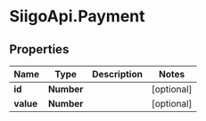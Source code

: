 # SiigoApi.Payment

## Properties

Name | Type | Description | Notes
------------ | ------------- | ------------- | -------------
**id** | **Number** |  | [optional] 
**value** | **Number** |  | [optional] 


